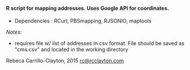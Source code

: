#### R script for mapping addresses. Uses Google API for coordinates.

+ Dependencies : RCurl, PBSmapping, RJSONIO, maptools


*Notes*: 
+ requires file w/ list of addresses in csv format. File should be 
   saved as "cms.csv" and located in the working directory





 Rebeca Carrillo-Clayton, 2015
 rc@rcclayton.com
